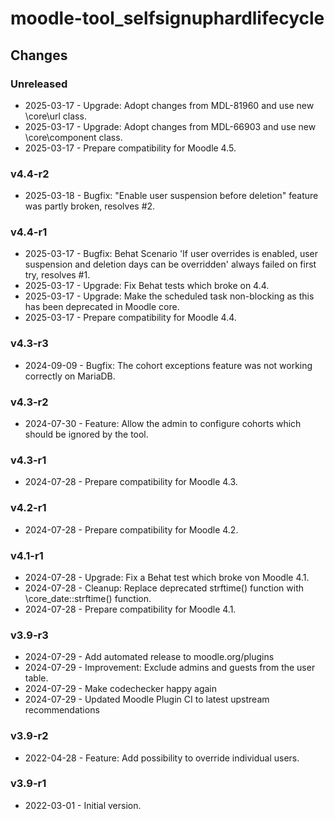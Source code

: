 moodle-tool_selfsignuphardlifecycle
===================================

Changes
-------

### Unreleased

* 2025-03-17 - Upgrade: Adopt changes from MDL-81960 and use new \core\url class.
* 2025-03-17 - Upgrade: Adopt changes from MDL-66903 and use new \core\component class.
* 2025-03-17 - Prepare compatibility for Moodle 4.5.

### v4.4-r2

* 2025-03-18 - Bugfix: "Enable user suspension before deletion" feature was partly broken, resolves #2.

### v4.4-r1

* 2025-03-17 - Bugfix: Behat Scenario 'If user overrides is enabled, user suspension and deletion days can be overridden' always failed on first try, resolves #1.
* 2025-03-17 - Upgrade: Fix Behat tests which broke on 4.4.
* 2025-03-17 - Upgrade: Make the scheduled task non-blocking as this has been deprecated in Moodle core.
* 2025-03-17 - Prepare compatibility for Moodle 4.4.

### v4.3-r3

* 2024-09-09 - Bugfix: The cohort exceptions feature was not working correctly on MariaDB.

### v4.3-r2

* 2024-07-30 - Feature: Allow the admin to configure cohorts which should be ignored by the tool.

### v4.3-r1

* 2024-07-28 - Prepare compatibility for Moodle 4.3.

### v4.2-r1

* 2024-07-28 - Prepare compatibility for Moodle 4.2.

### v4.1-r1

* 2024-07-28 - Upgrade: Fix a Behat test which broke von Moodle 4.1.
* 2024-07-28 - Cleanup: Replace deprecated strftime() function with \core_date::strftime() function.
* 2024-07-28 - Prepare compatibility for Moodle 4.1.

### v3.9-r3

* 2024-07-29 - Add automated release to moodle.org/plugins
* 2024-07-29 - Improvement: Exclude admins and guests from the user table.
* 2024-07-29 - Make codechecker happy again
* 2024-07-29 - Updated Moodle Plugin CI to latest upstream recommendations

### v3.9-r2

* 2022-04-28 - Feature: Add possibility to override individual users.

### v3.9-r1

* 2022-03-01 - Initial version.
